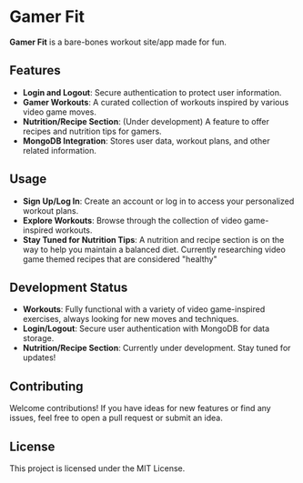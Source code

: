 # Gamer Fit

**Gamer Fit** is a bare-bones workout site/app made for fun. 

## Features

- **Login and Logout**: Secure authentication to protect user information.
- **Gamer Workouts**: A curated collection of workouts inspired by various video game moves.
- **Nutrition/Recipe Section**: (Under development) A feature to offer recipes and nutrition tips for gamers.
- **MongoDB Integration**: Stores user data, workout plans, and other related information.



## Usage

- **Sign Up/Log In**: Create an account or log in to access your personalized workout plans.
- **Explore Workouts**: Browse through the collection of video game-inspired workouts.
- **Stay Tuned for Nutrition Tips**: A nutrition and recipe section is on the way to help you maintain a balanced diet. Currently researching video game themed recipes that are considered "healthy"

## Development Status

- **Workouts**: Fully functional with a variety of video game-inspired exercises, always looking for new moves and techniques. 
- **Login/Logout**: Secure user authentication with MongoDB for data storage.
- **Nutrition/Recipe Section**: Currently under development. Stay tuned for updates!

## Contributing

Welcome contributions! If you have ideas for new features or find any issues, feel free to open a pull request or submit an idea.

## License

This project is licensed under the MIT License.
